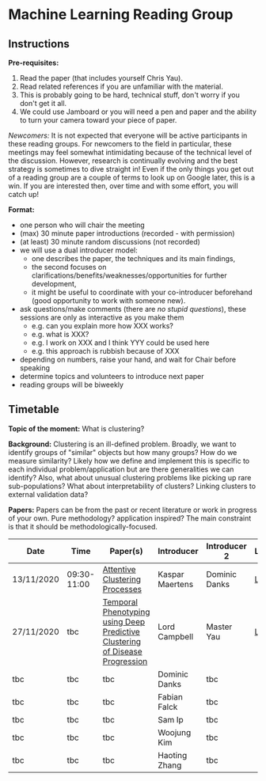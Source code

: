 # Machine Learning Reading Group

## Instructions

**Pre-requisites:** 

1. Read the paper (that includes yourself Chris Yau).
2. Read related references if you are unfamiliar with the material.
3. This is probably going to be hard, technical stuff, don't worry if you don't get it all.
4. We could use Jamboard or you will need a pen and paper and the ability to turn your camera toward your piece of paper.

*Newcomers:* It is not expected that everyone will be active participants in these reading groups. For newcomers to the field in particular, these meetings may feel somewhat intimidating because of the technical level of the discussion. However, research is continually evolving and the best strategy is sometimes to dive straight in! Even if the only things you get out of a reading group are a couple of terms to look up on Google later, this is a win. If you are interested then, over time and with some effort, you will catch up!

**Format:** 

- one person who will chair the meeting
- (max) 30 minute paper introductions (recorded - with permission)
- (at least) 30 minute random discussions (not recorded)
- we will use a dual introducer model: 
  - one describes the paper, the techniques and its main findings, 
  - the second focuses on clarifications/benefits/weaknesses/opportunities for further development,
  - it might be useful to coordinate with your co-introducer beforehand (good opportunity to work with someone new).
- ask questions/make comments (there are *no stupid questions*), these sessions are only as interactive as you make them
  - e.g. can you explain more how XXX works?
  - e.g. what is XXX?
  - e.g. I work on XXX and I think YYY could be used here
  - e.g. this approach is rubbish because of XXX
- depending on numbers, raise your hand, and wait for Chair before speaking
- determine topics and volunteers to introduce next paper
- reading groups will be biweekly
  
## Timetable

**Topic of the moment:** What is clustering? 

**Background:** Clustering is an ill-defined problem. Broadly, we want to identify groups of "similar" objects but how many groups? How do we measure similarity? Likely how we define and implement this is specific to each individual problem/application but are there generalities we can identify? Also, what about unusual clustering problems like picking up rare sub-populations? What about interpretability of clusters? Linking clusters to external validation data? 

**Papers:** Papers can be from the past or recent literature or work in progress of your own. Pure methodology? application inspired? The main constraint is that it should be methodologically-focused.

| **Date** | **Time** | **Paper(s)** | **Introducer** | **Introducer 2** | Link |
| ---------| -------- | ------------ | -------------- | ---------------- | ---- | 
| 13/11/2020 | 09:30-11:00 | [Attentive Clustering Processes](https://arxiv.org/pdf/2010.15727.pdf) | Kaspar Maertens | Dominic Danks | [Link](attentive_clustering.md) |
| 27/11/2020 | tbc | [Temporal Phenotyping using Deep Predictive Clustering of Disease Progression](https://arxiv.org/abs/2006.08600) | Lord Campbell | Master Yau | [Link](temporal_clustering.md) |
| tbc | tbc | tbc | Dominic Danks | tbc |
| tbc | tbc | tbc | Fabian Falck | tbc |
| tbc | tbc | tbc | Sam Ip | tbc |
| tbc | tbc | tbc | Woojung Kim | tbc |
| tbc | tbc | tbc | Haoting Zhang | tbc |

